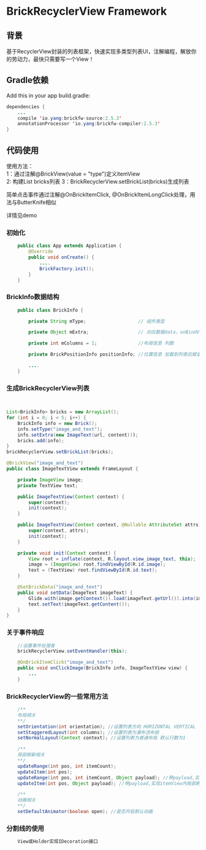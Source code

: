 # BrickRecyclerView Framework

## 背景
基于RecyclerView封装的列表框架，快速实现多类型列表UI，注解编程，解放你的劳动力，最快只需要写一个View！

## Gradle依赖

Add this in your app build.gradle:

```java
dependencies {
    ...
    compile 'io.yang:brickfw-source:2.5.3'
    annotationProcessor 'io.yang:brickfw-compiler:2.5.3'
}
```

## 代码使用

使用方法：</br>
1：通过注解@BrickView(value = "type")定义itemView</br>
2: 构建List<BrickInfo> bricks列表
3：BrickRecyclerView.setBrickList(bricks)生成列表

简单点击事件通过注解@OnBrickItemClick, @OnBrickItemLongClick处理，用法与ButterKnife相似

详情见demo

### 初始化
```java
    public class App extends Application {
        @Override
        public void onCreate() {
            ....
            BrickFactory.init();
        }
    }
```

### BrickInfo数据结构
```java
    public class BrickInfo {

        private String mType;                   // 组件类型

        private Object mExtra;                  // 对应数据data，onBindViewHolder需要绑定的数据

        private int mColumns = 1;               //布局信息 列数

        private BrickPositionInfo positionInfo; //位置信息 加载到列表后赋值

        ....
    }
```

### 生成BrickRecyclerView列表
```java


List<BrickInfo> bricks = new ArrayList();
for (int i = 0; i < 5; i++) {
    BrickInfo info = new Brick();
    info.setType("image_and_text");
    info.setExtra(new ImageText(url, content)));
    bricks.add(info);
}
brickRecyclerView.setBrickList(bricks);

@BrickView("image_and_text")
public class ImageTextView extends FrameLayout {

    private ImageView image;
    private TextView text;

    public ImageTextView(Context context) {
        super(context);
        init(context);
    }

    public ImageTextView(Context context, @Nullable AttributeSet attrs) {
        super(context, attrs);
        init(context);
    }

    private void init(Context context) {
        View root = inflate(context, R.layout.view_image_text, this);
        image = (ImageView) root.findViewById(R.id.image);
        text = (TextView) root.findViewById(R.id.text);
    }

    @SetBrickData("image_and_text")
    public void setData(ImageText imageText) {
        Glide.with(image.getContext()).load(imageText.getUrl()).into(image);
        text.setText(imageText.getContent());
    }
}
```

### 关于事件响应
```java
    //设置事件处理者
    brickRecyclerView.setEventHandler(this);

    @OnBrickItemClick("image_and_text")
    public void onClickImage(BrickInfo info, ImageTextView view) {
        ...
    }
```

### BrickRecyclerView的一些常用方法
```java
    /**
    布局相关
    **/
    setOrientation(int orientation); //设置列表方向 HORIZONTAL VERTICAL
    setStaggeredLayout(int columns); //设置列表为瀑布流布局
    setNormalLayout(Context context); //设置列表为普通布局 默认行数为1

    /**
    局部刷新相关
    **/
    updateRange(int pos, int itemCount);
    updateItem(int pos);
    updateRange(int pos, int itemCount, Object payload); //带payload,实现itemView内局部刷新
    updateItem(int pos, Object payload); //带payload,实现itemView内局部刷新

    /**
    动画相关
    **/
    setDefaultAnimator(boolean open); //是否开启默认动画
```

### 分割线的使用
```java
    View或Holder实现IDecoration接口
```


